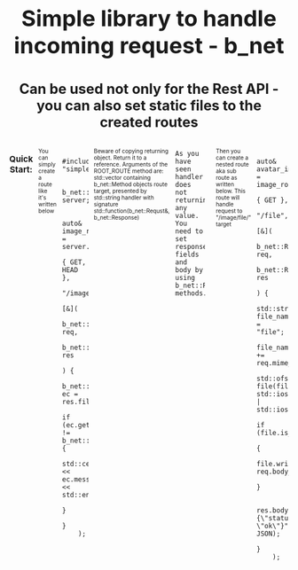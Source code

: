 <h1 align="center" style="font-size: 40px">
    Simple library to handle incoming request - b_net
<h1>

<h2 align="center" style="font-size: 25px; font-family: ">
    Can be used not only for the Rest API - you can also set static files to the created routes
</h2>

<div style="display: flex; gap: 10px; flex-diration: column">
<h3 align="center" style="font-size: 15px">Quick Start:</h3>
<p style="font-size: 10px">
    You can simply create a route like it's written below
</p>

        #include "simple_server/server.hpp"

        b_net::Server server;

        auto& image_route = server.ROOT_ROUTE(
            { GET, HEAD },
            "/image",
            [&](
                b_net::Request& req,
                b_net::Response& res
            ) {
                b_net::error_code ec = res.file_body("image.jpg");
                if (ec.get_status() != b_net::status::OK) {
                    std::cerr << ec.message() << std::endl;
                }
            }
        );

<p style="font-size: 10px">
    Beware of copying returning object. Return it to a reference.
    Arguments of the ROOT_ROUTE method are:
    std::vector containing b_net::Method objects
    route target, presented by std::string
    handler with signature std::function<void>(b_net::Requst&, b_net::Response)

    As you have seen handler does not returning any value. You need to set
    response fields and body by using b_net::Response methods.
</p>
<p style="font-size: 10px">
    Then you can create a nested route aka sub route as written below.
    This route will handle request to "/image/file/" target
</p>

        auto& avatar_image = image_route.SUB_ROUTE(
            { GET },
            "/file",
            [&](
                b_net::Request& req,
                b_net::Response& res
            ) {
                std::string file_name = "file";
                file_name += req.mime_type();
                std::ofstream file(file_name, std::ios::binary | std::ios::out);
                if (file.is_open())
                {
                    file.write(req.body(), req.body_size());
                }

                res.body("{\"status\": \"ok\"}", JSON);
            }
        );
</div>